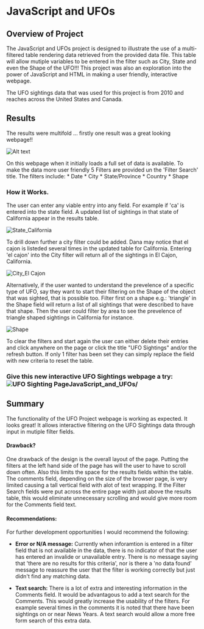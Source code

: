 # JavaScript and UFOs


## Overview of Project  
The JavaScript and UFOs project is designed to illustrate the use of a multi-filtered table rendering data retrieved from the provided data file.  This table will allow mutiple variables to be entered in the filter such as City, State and even the Shape of the UFO!!!  This project was also an exploration into the power of JavaScript and HTML in making a user friendly, interactive webpage.  

The UFO sightings data that was used for this project is from 2010 and reaches across the United States and Canada.

## Results
The results were multifold ... firstly one result was a great looking webpage!!

![Alt text](https://github.com/SusanFair/JavaScript_and_UFOs/blob/main/Resources/webpage.png)

On this webpage when it initially loads a full set of data is available.  To make the data more user friendly 5 Filters are provided un the 'Filter Search' title.  The filters include:
    * Date
    * City
    * State/Province
    * Country
    * Shape

### How it Works.
The user can enter any viable entry into any field.  For example if 'ca' is entered into the state field.  A updated list of sightings in that state of California appear in the results table.

![State_California](https://github.com/SusanFair/JavaScript_and_UFOs/blob/main/Resources/state.PNG)

To drill down further a city filter could be added.  Dana may notice that el cajon is listeded several times in the updated table for California.  Entering 'el cajon' into the City filter will return all of the sightings in El Cajon, California.

![City_El Cajon](https://github.com/SusanFair/JavaScript_and_UFOs/blob/main/Resources/city.PNG)

Alternatively, if the user wanted to understand the prevelence of a specific type of UFO, say they want to start their filtering on the Shape of the object that was sighted, that is possible too.  Filter first on a shape e.g.: 'triangle' in the Shape field will return a list of all sightings that were described to have that shape.  Then the user could filter by area to see the prevelence of triangle shaped sightings in California for instance.

![Shape](https://github.com/SusanFair/JavaScript_and_UFOs/blob/main/Resources/shape.PNG)

To clear the filters and start again the user can either delete their entries and click anywhere on the page or click the title "UFO Sightings" and/or the refresh button.  If only 1 filter has been set they can simply replace the field with new criteria to reset the table.

### Give this new interactive UFO Sightings webpage a try:  ![UFO Sighting Page](shttps://susanfair.github.io/)JavaScript_and_UFOs/

## Summary
The functionality of the UFO Project webpage is working as expected.  It looks great! It allows interactive filtering on the UFO Sightings data through input in mutiple filter fields.

#### Drawback?
One drawback of the design is the overall layout of the page.  Putting the filters at the left hand side of the page has will the user to have to scroll down often.  Also this limits the space for the results fields within the table.  The comments field, depending on the size of the browser page, is very limited causing a tall vertical field with alot of text wrapping.   If the Filter Search fields were put across the entire page width just above the results table, this would eliminate unnecessary scrolling and would give more room for the Comments field text.

#### Recommendations:
For further development opportunities I would recommend the following:

* **Error or N/A message:**  Currently when inforamtion is entered in a filter field that is not available in the data, there is no indicator of that the user has entered an invalide or unavailable entry.  There is no message saying that 'there are no results for this criteria', nor is there a 'no data found' message to reassure the user that the filter is working correctly but just didn't find any matching data.

* **Text search:** There is a lot of extra and interesting information in the Comments field.  It would be advantagous to add a text search for the Comments.   This would greatly increase the usability of the filters.  For example several times in the comments it is noted that there have been sightings on or near News Years.  A text search would allow a more free form search of this extra data.



